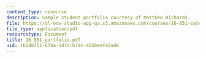 ```yaml
---
content_type: resource
description: Sample student portfolio courtesy of Matthew Richards.
file: https://ol-ocw-studio-app-qa.s3.amazonaws.com/courses/16-851-satellite-engineering-fall-2003/1b24b751674a5d7db79cad58eefe2ade_16_851_portfolio.pdf
file_type: application/pdf
resourcetype: Document
title: 16_851_portfolio.pdf
uid: 1b24b751-674a-5d7d-b79c-ad58eefe2ade
---
```


